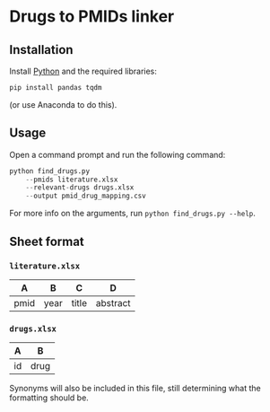 Drugs to PMIDs linker
=====================

## Installation
Install [Python](https://www.python.org) and the required libraries:
```python
pip install pandas tqdm
```
(or use Anaconda to do this).

## Usage
Open a command prompt and run the following command:
```python
python find_drugs.py
    --pmids literature.xlsx
    --relevant-drugs drugs.xlsx
    --output pmid_drug_mapping.csv
```

For more info on the arguments, run `python find_drugs.py --help`.

## Sheet format
### `literature.xlsx`
| A | B | C | D |
| - | - | - | - |
| pmid | year | title | abstract |

### `drugs.xlsx`
| A | B |
| - | - |
| id | drug |

Synonyms will also be included in this file, still determining what the
formatting should be.
